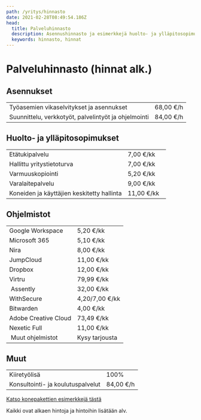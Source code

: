 ```yaml
---
path: /yritys/hinnasto
date: 2021-02-28T08:49:54.186Z
head:
  title: Palveluhinnasto
  description: Asennushinnasto ja esimerkkejä huolto- ja ylläpitosopimusten hinnoista
  keywords: hinnasto, hinnat
---
```

# Palveluhinnasto (hinnat alk.)

## Asennukset

|                                                      |           |
| ---------------------------------------------------- | --------- |
| Työasemien vikaselvitykset ja asennukset             | 68,00 €/h |
| Suunnittelu, verkkotyöt, palvelintyöt ja ohjelmointi | 84,00 €/h |

## Huolto- ja ylläpitosopimukset

|                                                      |             |  
| --------------------------------------------------   | ----------- | 
| Etätukipalvelu                                       | 7,00 €/kk   |
| Hallittu yritystietoturva                            | 7,00 €/kk   |
| Varmuuskopiointi                                     | 5,20 €/kk   |
| Varalaitepalvelu                                     | 9,00 €/kk   |
| Koneiden ja käyttäjien keskitetty hallinta           | 11,00 €/kk  |

## Ohjelmistot

|                        |                |
| ---------------------- | -------------- |
| Google Workspace       | 5,20 €/kk      |
| Microsoft 365          | 5,10 €/kk      |
| Nira                   | 8,00 €/kk      |
| JumpCloud              | 11,00 €/kk     |
| Dropbox                | 12,00 €/kk     |
| ﻿Virtru                 | 79,99 €/kk     |
|﻿ Assently               | 32,00 €/kk     |
| ﻿WithSecure             | 4,20/7,00 €/kk |
| ﻿Bitwarden              | 4,00 €/kk      |
| ﻿Adobe Creative Cloud   | 73,49 €/kk     |
| ﻿Nexetic Full           | 11,00 €/kk     |
|﻿ Muut ohjelmistot       | Kysy tarjousta |

## Muut

|                                     |           |
| ----------------------------------- | --------- |
| K﻿iiretyölisä                        | 100%      |
| ﻿Konsultointi- ja koulutuspalvelut   | 84,00 €/h |

<a href="/tietokone-leasing-esimerkkipaketit">Katso konepakettien esimerkkejä tästä</a>

Kaikki ovat alkaen hintoja ja hintoihin lisätään alv.